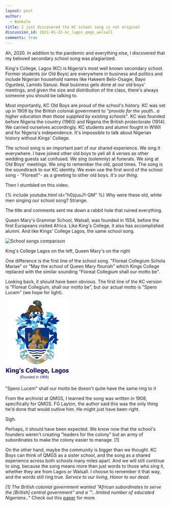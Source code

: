 ```yaml
---
layout: post
author:
  - Bankole
title: I just discovered the KC school song is not original
discussion_id: 2021-01-22-kc_lagos_qmgs_walsall
comments: true
---
```


Ah, 2020. In addition to the pandemic and everything else, I discovered that my
beloved secondary school song was plagiarized.

King's College, Lagos (KC) is Nigeria's most well known secondary school.
Former students (or Old Boys) are everywhere in business and politics and
include Nigerian household names like Hakeem Belo-Osagie, Bayo Ogunlesi, Lamido
Sanusi. Real business gets done at our old boys' meetings, and given the size
and distribution of the class, there's always someone you should be talking to.

Most importantly, KC Old Boys are proud of the school's history. KC was set up
in 1909 by the British colonial government to "*provide for the youth.. a higher
education than those supplied by existing schools"*. KC was founded before
Nigeria the country (1960) and Nigeria the British protectorate (1914). We
carried ourselves accordingly. KC students and alumni fought in WWII and for
Nigeria's independence. It's impossible to talk about Nigerian history without
Kings' College.

The school song is an important part of our shared experience. We sing it
everywhere. I have joined other old boys to yell all 4 verses as other wedding
guests sat confused. We sing (solemnly) at funerals. We sing at Old Boys'
meetings. We sing to remember the old, good times. The song is the soundtrack to
our KC identity. We even use the first word of the school song - "Floreat!"- as
a greeting to other old boys. *It's our thing.*

Then I stumbled on this video.

{% include youtube.html id="h0zjusJ1-QM" %}
Why were these old, white men singing our school song? Strange.

The title and comments sent me down a rabbit hole that ruined everything.

Queen Mary's Grammar School, Walsall, was founded in 1554, before the first
Europeans visited Africa. Like King's College, it also has accomplished alumni.
And like Kings' College Lagos, the same school song.

![School songs comparison](/uploads/2021/01/school-songs-1024x683.png)

King's College Lagos on the left, Queen Mary's on the right

One difference is the first line of the school song. "Floreat Collegium Schola
Mariae" or "May the school of Queen Mary flourish" which Kings College
replaced with the similar sounding "Floreat Collegium shall our motto be".

Looking back, it should have been obvious. The first line of the KC version is
"Floreat Collegium, shall our motto be", but our actual motto is "Spero
Lucem" (we hope for light).

![School motto](/uploads/2021/01/image.jpeg)

"Spero Lucem" shall our motto be doesn't quite have the same ring to it

From the archivist at QMGS, I learned the song was written in 1908, specifically
for QMGS. FG Layton, the author said this was the only thing he'd done that
would outlive him. He might just have been right.

Sigh.

Perhaps, it should have been expected. We know now that the school's founders
weren't creating "leaders for the colony" but an army of subordinates to make
the colony easier to manage. [1]

On the other hand, maybe the community is bigger than we thought. KC Boys can
think of QMGS as a sister school, and the song as a shared experience across
both schools many miles apart. And we will still continue to sing, because the
song means more than just words to those who sing it, whether they are from
Lagos or Walsall. I choose to remember it that way, and the words still ring
true. *Service to our living, Honor to our dead.*

*[1] The British colonial government wanted "African subordinates to serve the
[British] central government" and a '"...limited number of educated
Nigerians..*" Check out this
[paper]("https://ecommons.luc.edu/cgi/viewcontent.cgi?article=3012&context=luc_diss")
for more.
